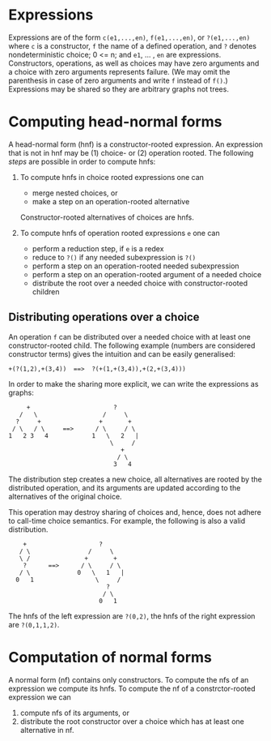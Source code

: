 Expressions
===========

Expressions are of the form `c(e1,...,en)`, `f(e1,...,en)`, or
`?(e1,...,en)` where `c` is a constructor, `f` the name of a defined
operation, and `?` denotes nondeterministic choice; 0 <= n; and `e1`,
... , `en` are expressions. Constructors, operations, as well as
choices may have zero arguments and a choice with zero arguments
represents failure. (We may omit the parenthesis in case of zero
arguments and write `f` instead of `f()`.) Expressions may be shared
so they are arbitrary graphs not trees.

Computing head-normal forms
===========================

A head-normal form (hnf) is a constructor-rooted expression. An
expression that is not in hnf may be (1) choice- or (2) operation
rooted. The following *steps* are possible in order to compute hnfs:

  1. To compute hnfs in choice rooted expressions one can
       * merge nested choices, or
       * make a step on an operation-rooted alternative

     Constructor-rooted alternatives of choices are hnfs.

  2. To compute hnfs of operation rooted expressions `e` one can
       * perform a reduction step, if `e` is a redex
       * reduce to `?()` if any needed subexpression is `?()`
       * perform a step on an operation-rooted needed subexpression
       * perform a step on an operation-rooted argument of a needed choice
       * distribute the root over a needed choice with
         constructor-rooted children

Distributing operations over a choice
-------------------------------------

An operation `f` can be distributed over a needed choice with at least
one constructor-rooted child. The following example (numbers are
considered constructor terms) gives the intuition and can be easily
generalised:

    +(?(1,2),+(3,4))  ==>  ?(+(1,+(3,4)),+(2,+(3,4)))

In order to make the sharing more explicit, we can write the
expressions as graphs:

         +                       ?
       /   \                  /     \
      ?     +                +       +
     / \   / \     ==>      / \     / \
    1   2 3   4            1   \   2   |
                                \     /
                                   +
                                  / \
                                 3   4

The distribution step creates a new choice, all alternatives are
rooted by the distributed operation, and its arguments are updated
according to the alternatives of the original choice. 

This operation may destroy sharing of choices and, hence, does not
adhere to call-time choice semantics. For example, the following is
also a valid distribution.

        +                    ?
       / \                /     \
       \ /               +       +
        ?      ==>      / \     / \
       / \             0   \   1   |
      0   1                 \     /
                               ?
                              / \
                             0   1

The hnfs of the left expression are `?(0,2)`, the hnfs of the right
expression are `?(0,1,1,2)`.

Computation of normal forms
===========================

A normal form (nf) contains only constructors. To compute the nfs of
an expression we compute its hnfs. To compute the nf of a
constrctor-rooted expression we can

  1. compute nfs of its arguments, or
  2. distribute the root constructor over a choice which has at least one
     alternative in nf.

